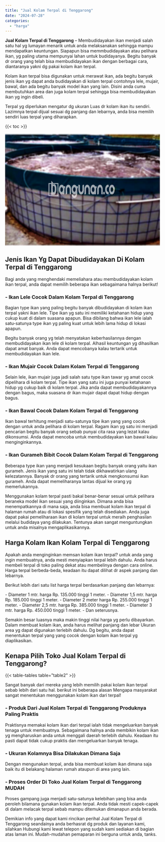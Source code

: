```yaml
---
title: "Jual Kolam Terpal di Tenggarong"
date: "2024-07-28"
categories: 
  - "harga"
---
```


**Jual Kolam Terpal di Tenggarong** – Membudidayakan ikan menjadi salah satu hal yg lumayan menarik untuk anda melaksanakan sehingga mampu mendapatkan keuntungan. Siapapun bisa memmbudidayakan atau pelihara ikan, yg paling utama mempunyai lahan untuk budidayanya. Begitu banyak dr orang yang telah bisa membudidayakan ikan dengan berbagai cara, diantaranya yakni dg pakai kolam ikan terpal.

Kolam ikan terpal bisa digunakan untuk merawat ikan, ada begitu banyak jenis ikan yg dapat anda budidayakan di kolam terpal contohnya lele, mujair, bawal, dan ada begitu banyak model ikan yang lain. Disini anda cuma membutuhkan area dan juga kolam terpal sehingga bisa membudidayakan ikan yg ingin dibeli.

Terpal yg diperlukan mengatur dg ukuran Luas dr kolam ikan itu sendiri. Lazimnya terpal dijual sesuai dg panjang dan lebarnya, anda bisa memilih sendiri luas terpal yang diharapkan.

{{< toc >}}

![Jual Kolam Terpal di Tenggarong](/images/jual-kolam-terpal-53.png)

## Jenis Ikan Yg Dapat Dibudidayakan Di Kolam Terpal di Tenggarong

Bagi anda yang menghendaki memeliahara atau membudidayakan kolam ikan terpal, anda dapat memilih beberapa ikan sebagaimana halnya berikut!

### \- Ikan Lele Cocok Dalam Kolam Terpal di Tenggarong

Bagian type ikan yang paling begitu banyak dibudidayakan di kolam ikan terpal yakni ikan lele. Tipe ikan yg satu ini memiliki ketahanan hidup yang cukup kuat di dalam suasana apapun. Bisa dibilang bahwa ikan lele ialah satu-satunya type ikan yg paling kuat untuk lebih lama hidup di lokasi apapun.

Begitu banyak orang yg telah menyatakan keberhasilannya dengan membudidayakan ikan lele di kolam terpal. Alhasil keuntungan yg dihasilkan dapat amat banyak. Anda dapat mencobanya kalau tertarik untuk membudidayakan ikan lele.

### \- Ikan Mujair Cocok Dalam Kolam Terpal di Tenggarong

Selain lele, ikan mujair juga jadi salah satu type ikan tawar yg amat cocok dipelihara di kolam terpal. Tipe ikan yang satu ini juga punyai ketahanan hidup yg cukup baik di kolam terpal. Jika anda dapat membudidayakannya dengan bagus, maka suasana dr ikan mujair dapat dapat hidup dengan bagus.

### \- Ikan Bawal Cocok Dalam Kolam Terpal di Tenggarong

Ikan bawal terhitung menjadi satu-satunya tipe ikan yang yang cocok dengan untuk anda pelihara di kolam terpal. Ragam ikan yg satu ini menjadi pencarian begitu banyak orang sebab punyai cita rasa yang lezat kalau dikonsumsi. Anda dapat mencoba untuk membudidayakan kan bawal kalau menginginkannya.

### \- Ikan Gurameh Bibit Cocok Dalam Kolam Terpal di Tenggarong

Beberapa type ikan yang menjadi kesukaan begitu banyak orang yaitu ikan gurameh. Jenis ikan yang satu ini telah tidak dikhawatirkan ulang kelezatannya. Banyak dr orang yang tertarik untuk mengkonsumsi ikan gurameh. Anda dapat memeliharanya lantas dijual ke orang yg memerlukannya.

Menggunakan kolam terpal pasti bakal benar-benar sesuai untuk pelihara beraneka model ikan sesuai yang diinginkan. Dimana anda bisa menempatkannya di mana saja, anda bisa membuat kolam ikan terpal di halaman rumah atau di lokasi spesifik yang telah disediakan. Anda juga dapat pakai pemeliharaan ikan di kolam terpal untuk meraih penghasilan melalui budidaya yang dilakukan. Tentunya akan sangat menguntungkan untuk anda misalnya mengaplikasikannya.

## Harga Kolam Ikan Kolam Terpal di Tenggarong

Apakah anda menginginkan memsan kolam ikan terpal? untuk anda yang ingin membuatnya, anda mesti menyiapkan terpal lebih dahulu. Anda harus membeli terpal di toko paling dekat atau membelinya dengan cara online. Harga terpal berbeda-beda, keadaan itu dapat dilihat dr aspek panjang dan lebarnya.

Berikut lebih dari satu list harga terpal berdasarkan panjang dan lebarnya:

\- Diameter 1 mtr. harga Rp. 135.000 tinggi 1 meter. - Diameter 1,5 mtr. harga Rp. 185.000 tinggi 1 meter. - Diameter 2 meter harga Rp. 255.000 tinggi 1 meter. - Diameter 2,5 mtr. harga Rp. 385.000 tinggi 1 meter. - Diameter 3 mtr. harga Rp. 450.000 tinggi 1 meter. - Dan seterusnya.

Semakin besar luasnya maka makin tinggi nilai harga yg perlu dibayarkan. Dalam membuat kolam ikan, anda harus melihat panjang dan lebar Ukuran area yg dapat digunakan terlebih dahulu. Dg begitu, anda dapat menentukan terpal yang yang cocok dengan kolam ikan terpal yg diaplikasikan.

## Kenapa Pilih Toko Jual Kolam Terpal di Tenggarong?

{{< table-tables table="table2" >}}

Sangat banyak dari mereka yang lebih memilih pakai kolam ikan terpal sebab lebih dari satu hal. berikut ini beberapa alasan Mengapa masyarakat sangat menentukan menggunakan kolam ikan dari terpal!

### \- Produk Dari Jual Kolam Terpal di Tenggarong Produknya Paling Praktis

Praktisnya memakai kolam ikan dari terpal ialah tidak mengeluarkan banyak tenaga untuk membuatnya. Sebagaimana halnya anda membikin kolam ikan yg mengharuskan anda untuk menggali daerah terlebih dahulu. Keadaan itu pasti dapat tidak cukup praktis dan mengeluarkan banyak tenaga.

### \- Ukuran Kolamnya Bisa Dilakukan Dimana Saja

Dengan mengunakan terpal, anda bisa membuat kolam ikan dimana saja baik itu di belakang halaman rumah ataupun di area yang lain.

### \- Proses Order Di Toko Jual Kolam Terpal di Tenggarong MUDAH

Proses gampang juga menjadi satu-satunya kelebihan yang bisa anda peroleh bilamana gunakan kolam ikan terpal. Anda tidak mesti capek-capek di dalam melacak terpal sebab mampu ditemukan dimanapun anda berada.

Demikian info yang dapat kami rincikan perihal Jual Kolam Terpal di Tenggarong seandainya anda berhasrat dg produk dan layanan kami, silahkan Hubungi kami lewat telepon yang sudah kami sediakan di bagian atas laman ini. Mudah-mudahan pemaparan ini berguna untuk anda, tanks.
